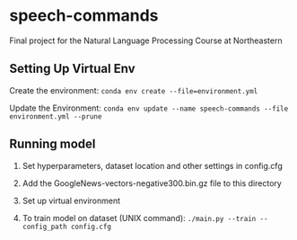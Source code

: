 # speech-commands
Final project for the Natural Language Processing Course at Northeastern

## Setting Up Virtual Env
Create the environment:
`conda env create --file=environment.yml`

Update the Environment:
`conda env update --name speech-commands --file environment.yml --prune`

## Running model
1. Set hyperparameters, dataset location and other settings in config.cfg

2. Add the GoogleNews-vectors-negative300.bin.gz file to this directory

3. Set up virtual environment

4. To train model on dataset (UNIX command):
`./main.py --train --config_path config.cfg`
